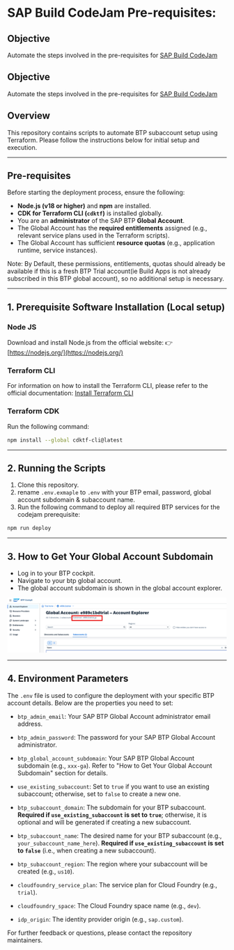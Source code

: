 # SAP Build CodeJam Pre-requisites:

## Objective
Automate the steps involved in the pre-requisites for [ SAP Build CodeJam ](https://developers.sap.com/tutorials/codejam-0-prerequisites.html)

## Objective
Automate the steps involved in the pre-requisites for [ SAP Build CodeJam ](https://developers.sap.com/tutorials/codejam-0-prerequisites.html)

## Overview
This repository contains scripts to automate BTP subaccount setup using Terraform. Please follow the instructions below for initial setup and execution.

---

## Pre-requisites

Before starting the deployment process, ensure the following:
- **Node.js (v18 or higher)** and **npm** are installed.
- **CDK for Terraform CLI (`cdktf`)** is installed globally.
- You are an **administrator** of the SAP BTP **Global Account**.
- The Global Account has the **required entitlements** assigned (e.g., relevant service plans used in the Terraform scripts).
- The Global Account has sufficient **resource quotas** (e.g., application runtime, service instances).

Note: By Default, these permissions, entitlements, quotas should already be available if this is a fresh BTP Trial account(ie Build Apps is not already subscribed in this BTP global account), so no additional setup is necessary.

---

## 1. Prerequisite Software Installation (Local setup)
### Node JS
Download and install Node.js from the official website: 👉 [https://nodejs.org/](https://nodejs.org/)

### Terraform CLI
For information on how to install the Terraform CLI, please refer to the official documentation: [Install Terraform CLI](https://developer.hashicorp.com/terraform/tutorials/aws-get-started/install-cli)

### Terraform CDK
Run the following command:
```sh
npm install --global cdktf-cli@latest
```

---

## 2. Running the Scripts

1. Clone this repository.
2. rename `.env.exmaple` to `.env` with your BTP email, password, global account subdomain & subaccount name.
3. Run the following command to deploy all required BTP services for the codejam prerequisite:
```sh
npm run deploy
```
---

## 3. How to Get Your Global Account Subdomain

- Log in to your BTP cockpit.
- Navigate to your btp global account.
- The global account subdomain is shown in the global account explorer.

![Subdomain Screenshot](./assets/global-account-subdomain.png)

---

## 4. Environment Parameters

   The `.env` file is used to configure the deployment with your specific BTP account details. Below are the properties you need to set:

   * `btp_admin_email`: Your SAP BTP Global Account administrator email address.

   * `btp_admin_password`: The password for your SAP BTP Global Account administrator.

   * `btp_global_account_subdomain`: Your SAP BTP Global Account subdomain (e.g., `xxx-ga`). Refer to "How to Get Your Global Account Subdomain" section for details.

   * `use_existing_subaccount`: Set to `true` if you want to use an existing subaccount; otherwise, set to `false` to create a new one.

   * `btp_subaccount_domain`: The subdomain for your BTP subaccount. **Required if `use_existing_subaccount` is set to `true`**; otherwise, it is optional and will be generated if creating a new subaccount.

   * `btp_subaccount_name`: The desired name for your BTP subaccount (e.g., `your_subaccount_name_here`). **Required if `use_existing_subaccount` is set to `false`** (i.e., when creating a new subaccount).

   * `btp_subaccount_region`: The region where your subaccount will be created (e.g., `us10`).

   * `cloudfoundry_service_plan`: The service plan for Cloud Foundry (e.g., `trial`).

   * `cloudfoundry_space`: The Cloud Foundry space name (e.g., `dev`).

   * `idp_origin`: The identity provider origin (e.g., `sap.custom`).

For further feedback or questions, please contact the repository maintainers.
